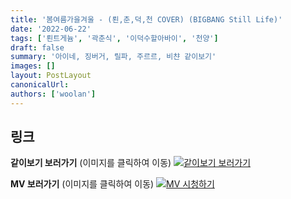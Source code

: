 ```yaml
---
title: '봄여름가을겨울 - (뢴,춘,덕,천 COVER) (BIGBANG Still Life)'
date: '2022-06-22'
tags: ['뢴트게늄', '곽춘식', '이덕수할아바이', '천양']
draft: false
summary: '아이네, 징버거, 릴파, 주르르, 비챤 같이보기'
images: []
layout: PostLayout
canonicalUrl:
authors: ['woolan']
---
```


## 링크

**같이보기 보러가기** (이미지를 클릭하여 이동)
[![같이보기 보러가기](https://cdn.discordapp.com/attachments/1136601898116464710/1137050327938506852/logo.png)](https://cafe.naver.com/steamindiegame/6606273)

**MV 보러가기** (이미지를 클릭하여 이동)
[![MV 시청하기](https://i.ytimg.com/vi/3vcr_W0tHeQ/maxresdefault.jpg)](https://youtu.be/3vcr_W0tHeQ)
